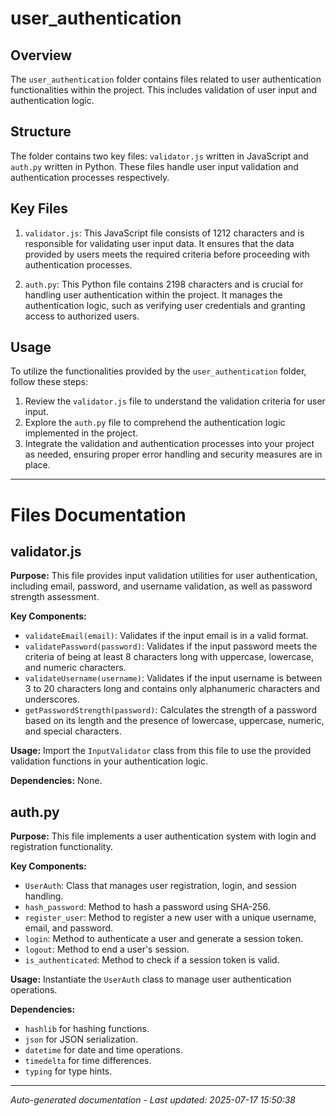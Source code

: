 # user_authentication

## Overview
The `user_authentication` folder contains files related to user authentication functionalities within the project. This includes validation of user input and authentication logic.

## Structure
The folder contains two key files: `validator.js` written in JavaScript and `auth.py` written in Python. These files handle user input validation and authentication processes respectively.

## Key Files
1. `validator.js`: This JavaScript file consists of 1212 characters and is responsible for validating user input data. It ensures that the data provided by users meets the required criteria before proceeding with authentication processes.

2. `auth.py`: This Python file contains 2198 characters and is crucial for handling user authentication within the project. It manages the authentication logic, such as verifying user credentials and granting access to authorized users.

## Usage
To utilize the functionalities provided by the `user_authentication` folder, follow these steps:
1. Review the `validator.js` file to understand the validation criteria for user input.
2. Explore the `auth.py` file to comprehend the authentication logic implemented in the project.
3. Integrate the validation and authentication processes into your project as needed, ensuring proper error handling and security measures are in place.

---

# Files Documentation

## validator.js

**Purpose:** This file provides input validation utilities for user authentication, including email, password, and username validation, as well as password strength assessment.

**Key Components:**
- `validateEmail(email)`: Validates if the input email is in a valid format.
- `validatePassword(password)`: Validates if the input password meets the criteria of being at least 8 characters long with uppercase, lowercase, and numeric characters.
- `validateUsername(username)`: Validates if the input username is between 3 to 20 characters long and contains only alphanumeric characters and underscores.
- `getPasswordStrength(password)`: Calculates the strength of a password based on its length and the presence of lowercase, uppercase, numeric, and special characters.

**Usage:** Import the `InputValidator` class from this file to use the provided validation functions in your authentication logic.

**Dependencies:** None.

## auth.py

**Purpose:** This file implements a user authentication system with login and registration functionality.

**Key Components:**
- `UserAuth`: Class that manages user registration, login, and session handling.
- `hash_password`: Method to hash a password using SHA-256.
- `register_user`: Method to register a new user with a unique username, email, and password.
- `login`: Method to authenticate a user and generate a session token.
- `logout`: Method to end a user's session.
- `is_authenticated`: Method to check if a session token is valid.

**Usage:** Instantiate the `UserAuth` class to manage user authentication operations.

**Dependencies:** 
- `hashlib` for hashing functions.
- `json` for JSON serialization.
- `datetime` for date and time operations.
- `timedelta` for time differences.
- `typing` for type hints.

---
*Auto-generated documentation - Last updated: 2025-07-17 15:50:38*
